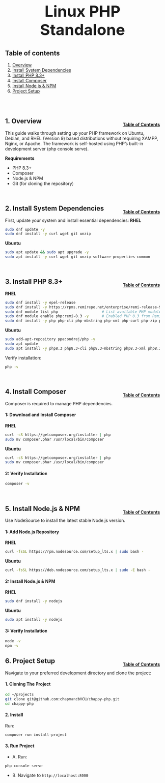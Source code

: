 <h1 style="font-size: 50px; text-align: center;">Linux PHP Standalone</h1>

## Table of contents
1. [Overview](#overview)
2. [Install System Dependencies](#dependencies)
3. [Install PHP 8.3+](#php)
4. [Install Composer](#composer)
5. [Install Node.js &  NPM](#nodejs)
6. [Project Setup](#project-setup)
<br>
<br>

## 1. Overview <a id="overview"></a><span style="float: right; font-size: 14px; padding-top: 15px;">[Table of Contents](#table-of-contents)</span>
This guide walks through setting up your PHP framework on Ubuntu, Debian, and RHEL (Version 9) based distributions without requiring XAMPP, Nginx, or Apache. The framework is self-hosted using PHP’s built-in development server (php console serve).

**Requirements**
- PHP 8.3+
- Composer
- Node.js & NPM
- Git (for cloning the repository)
<br>

## 2. Install System Dependencies <a id="dependencies"></a><span style="float: right; font-size: 14px; padding-top: 15px;">[Table of Contents](#table-of-contents)</span>
First, update your system and install essential dependencies:
**RHEL**
```sh
sudo dnf update -y
sudo dnf install -y curl wget git unzip
```

**Ubuntu**
```sh
sudo apt update && sudo apt upgrade -y
sudo apt install -y curl wget git unzip software-properties-common
```
<br>

## 3. Install PHP 8.3+ <a id="php"></a><span style="float: right; font-size: 14px; padding-top: 15px;">[Table of Contents](#table-of-contents)</span>
**RHEL**
```sh
sudo dnf install -y epel-release
sudo dnf install -y https://rpms.remirepo.net/enterprise/remi-release-9.rpm
sudo dnf module list php                    # List available PHP modules
sudo dnf module enable php:remi-8.3 -y      # Enabled PHP 8.3 from Remi repo
sudo dnf install -y php php-cli php-mbstring php-xml php-curl php-zip php-sqlite3 php-bcmath
```

**Ubuntu**
```sh
sudo add-apt-repository ppa:ondrej/php -y
sudo apt update
sudo apt install -y php8.3 php8.3-cli php8.3-mbstring php8.3-xml php8.3-curl php8.3-zip php8.3-sqlite3 php8.3-bcmath
```

Verify installation:
```sh
php -v
```
<br>

## 4. Install Composer <a id="composer"></a><span style="float: right; font-size: 14px; padding-top: 15px;">[Table of Contents](#table-of-contents)</span>
Composer is required to manage PHP dependencies.
#### 1: Download and Install Composer
**RHEL**
```sh
curl -sS https://getcomposer.org/installer | php
sudo mv composer.phar /usr/local/bin/composer
```

**Ubuntu**
```sh
curl -sS https://getcomposer.org/installer | php
sudo mv composer.phar /usr/local/bin/composer
```

#### 2: Verify Installation
```sh
composer -v
```
<br>

## 5. Install Node.js & NPM <a id="nodejs"></a><span style="float: right; font-size: 14px; padding-top: 15px;">[Table of Contents](#table-of-contents)</span>
Use NodeSource to install the latest stable Node.js version.
#### 1: Add Node.js Repository
**RHEL**
```sh
curl -fsSL https://rpm.nodesource.com/setup_lts.x | sudo bash -
```

**Ubuntu**
```sh
curl -fsSL https://deb.nodesource.com/setup_lts.x | sudo -E bash -
```

#### 2: Install Node.js & NPM
**RHEL**
```sh
sudo dnf install -y nodejs
```

**Ubuntu**
```sh
sudo apt install -y nodejs
```

#### 3: Verify Installation
```sh
node -v
npm -v
```

## 6. Project Setup <a id="project-setup"></a><span style="float: right; font-size: 14px; padding-top: 15px;">[Table of Contents](#table-of-contents)</span>
Navigate to your preferred development directory and clone the project:
#### 1. Cloning The Project
```sh
cd ~/projects
git clone git@github.com:chapmancbVCU/chappy-php.git
cd chappy-php
```

#### 2. Install
Run:
```sh
composer run install-project
```

#### 3. Run Project
* A. Run:
```sh
php console serve
```

* B. Navigate to `http://localhost:8000`